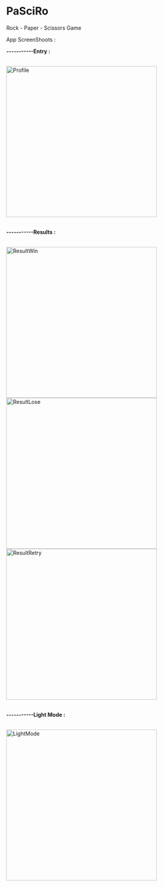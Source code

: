 # PaSciRo
Rock - Paper -  Scissors Game


App ScreenShoots : 

<div>
  <p><b>-----------Entry :</b></p>
    <br>
  <img height = "400" src="https://user-images.githubusercontent.com/49123562/107424727-0ebf8700-6b2f-11eb-9268-a39efcd40f96.png" alt="Profile"</img> 
    <br>
    <br>

  <p><b>-----------Results :</b></p>
    <br>
  <img height = "400" src="https://user-images.githubusercontent.com/49123562/107424740-11ba7780-6b2f-11eb-98f9-685127158bf8.png" alt="ResultWin"</img>
  <img height = "400" src="https://user-images.githubusercontent.com/49123562/107424730-0ff0b400-6b2f-11eb-91e1-495e7b0dc0a4.png" alt="ResultLose"</img>
  <img height = "400" src="https://user-images.githubusercontent.com/49123562/107424733-10894a80-6b2f-11eb-9672-ed8f2ec462fd.png" alt="ResultRetry"</img>
   <br>
   <br>
  <p><b>-----------Light Mode :</b></p>
   <br>
  <img height = "400" src="https://user-images.githubusercontent.com/49123562/107424743-13843b00-6b2f-11eb-8edf-0e5e21b30a55.png" alt="LightMode"</img>
</div>
